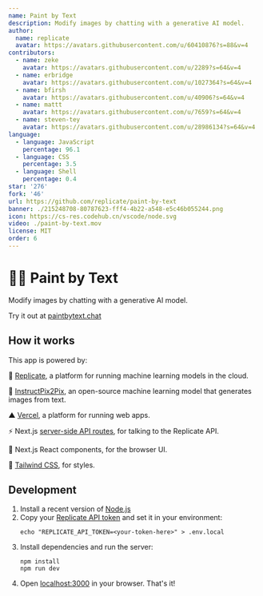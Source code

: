 ```yaml
---
name: Paint by Text
description: Modify images by chatting with a generative AI model.
author:
  name: replicate
  avatar: https://avatars.githubusercontent.com/u/60410876?s=88&v=4
contributors:
  - name: zeke
    avatar: https://avatars.githubusercontent.com/u/2289?s=64&v=4
  - name: erbridge
    avatar: https://avatars.githubusercontent.com/u/1027364?s=64&v=4
  - name: bfirsh
    avatar: https://avatars.githubusercontent.com/u/40906?s=64&v=4
  - name: mattt
    avatar: https://avatars.githubusercontent.com/u/7659?s=64&v=4
  - name: steven-tey
    avatar: https://avatars.githubusercontent.com/u/28986134?s=64&v=4
language:
  - language: JavaScript
    percentage: 96.1
  - language: CSS
    percentage: 3.5
  - language: Shell
    percentage: 0.4
star: '276'
fork: '46'
url: https://github.com/replicate/paint-by-text
banner: ./215248708-80787623-fff4-4b22-a548-e5c46b055244.png
icon: https://cs-res.codehub.cn/vscode/node.svg
video: ./paint-by-text.mov
license: MIT
order: 6
---
```


# 👩‍🎨 Paint by Text

Modify images by chatting with a generative AI model.

Try it out at [paintbytext.chat](http://paintbytext.chat)

## How it works

This app is powered by:

🚀 [Replicate](https://replicate.com/?utm_source=project&utm_campaign=paintbytext), a platform for running machine learning models in the cloud.

🎨 [InstructPix2Pix](https://replicate.com/timothybrooks/instruct-pix2pix?utm_source=project&utm_campaign=paintbytext), an open-source machine learning model that generates images from text.

▲ [Vercel](https://vercel.com/), a platform for running web apps.

⚡️ Next.js [server-side API routes](pages/api), for talking to the Replicate API.

👀 Next.js React components, for the browser UI.

🍃 [Tailwind CSS](https://tailwindcss.com/), for styles.


## Development

1. Install a recent version of [Node.js](https://nodejs.org/)
1. Copy your [Replicate API token](https://replicate.com/account?utm_source=project&utm_campaign=paintbytext) and set it in your environment:
    ```
    echo "REPLICATE_API_TOKEN=<your-token-here>" > .env.local
    ````
1. Install dependencies and run the server:
    ```
    npm install
    npm run dev
    ```
1. Open [localhost:3000](http://localhost:3000) in your browser. That's it!
